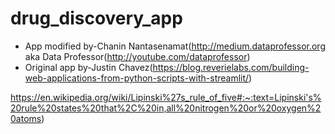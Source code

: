 # drug_discovery_app

- App modified by-Chanin Nantasenamat(http://medium.dataprofessor.org aka Data Professor(http://youtube.com/dataprofessor)
- Original app by-Justin Chavez(https://blog.reverielabs.com/building-web-applications-from-python-scripts-with-streamlit/)


https://en.wikipedia.org/wiki/Lipinski%27s_rule_of_five#:~:text=Lipinski's%20rule%20states%20that%2C%20in,all%20nitrogen%20or%20oxygen%20atoms)

